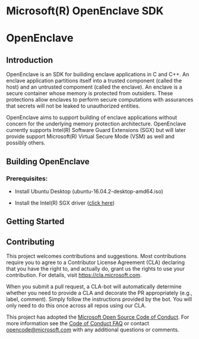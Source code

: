 Microsoft(R) OpenEnclave SDK
============================

# OpenEnclave

Introduction
------------

OpenEnclave is an SDK for builiding enclave applications in C and C++. An
enclave application partitions itself into a trusted component (called the
host) and an untrusted compoment (called the enclave). An enclave is a secure
container whose memory is protected from outsiders. These protections allow 
enclaves to perform secure computations with assurances that secrets will not 
be leaked to unauthorized entities.

OpenEnclave aims to support building of enclave applications without concern 
for the underlying memory protection architecture. OpenEnclave currently 
supports Intel(R) Software Guard Extensions (SGX) but will later provide 
support Microsoft(R) Virtual Secure Mode (VSM) as well and possibly others.

Building OpenEnclave
--------------------

### Prerequisites:

- Install Ubuntu Desktop (ubuntu-16.04.2-desktop-amd64.iso)

- Install the Intel(R) SGX driver ([click here](http://google.com))

Getting Started
---------------

Contributing
------------

This project welcomes contributions and suggestions.  Most contributions require you to agree to a
Contributor License Agreement (CLA) declaring that you have the right to, and actually do, grant us
the rights to use your contribution. For details, visit https://cla.microsoft.com.

When you submit a pull request, a CLA-bot will automatically determine whether you need to provide
a CLA and decorate the PR appropriately (e.g., label, comment). Simply follow the instructions
provided by the bot. You will only need to do this once across all repos using our CLA.

This project has adopted the [Microsoft Open Source Code of Conduct](https://opensource.microsoft.com/codeofconduct/).
For more information see the [Code of Conduct FAQ](https://opensource.microsoft.com/codeofconduct/faq/) or
contact [opencode@microsoft.com](mailto:opencode@microsoft.com) with any additional questions or comments.
